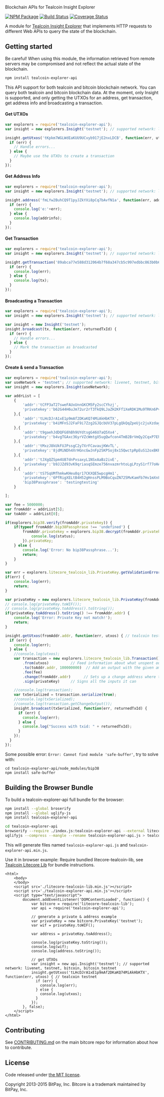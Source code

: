  Blockchain APIs for Tealcoin Insight Explorer

[![NPM Package](https://img.shields.io/npm/v/tealcoin-explorer-api.svg?style=flat-square)](https://www.npmjs.org/package/tealcoin-explorer-api)
[![Build Status](https://img.shields.io/travis/bitpay/bitcore-explorers.svg?branch=master&style=flat-square)](https://travis-ci.org/bitpay/bitcore-explorers)
[![Coverage Status](https://img.shields.io/coveralls/bitpay/bitcore-explorers.svg?style=flat-square)](https://coveralls.io/r/bitpay/bitcore-explorers)

A module for [Tealcoin Insight Explorer](https://tealcoin-project.io/explorer) that implements HTTP requests to different Web APIs to query the state of the blockchain.

## Getting started

Be careful! When using this module, the information retrieved from remote servers may be compromised and not reflect the actual state of the blockchain.

```sh
npm install tealcoin-explorer-api
```

This API support for both tealcoin and bitcoin blockchain network. You can query both tealcoin and bitcoin blockchain data.
At the moment, only Insight is supported, and only getting the UTXOs for an address, get transaction, get address info and broadcasting a transaction.

#### Get UTXOs

```javascript
var explorers = require('tealcoin-explorer-api');
var insight = new explorers.Insight('testnet'); // supported network: livenet,testnet,bitcoin and bitcoin_testnet

insight.getUtxos('tKpkm7WGLWdEaKUU9UCvyb917jE2nxLDCB', function(err, utxos) {
  if (err) {
    // Handle errors...
  } else {
    // Maybe use the UTXOs to create a transaction
  }
});
```

#### Get Address Info

```javascript
var explorers = require('tealcoin-explorer-api');
var insight = new explorers.Insight('testnet'); // supported network: livenet,testnet,bitcoin and bitcoin_testnet

insight.address('fmLYw2BuhCQ9T1pyJZkYXi8pCq7bAvfN1a', function(err, addrinfo) {
  if (err) {
    console.log('e:'+err);
  } else {
    console.log(addrinfo);
  }
});
```

#### Get Transaction

```javascript
var explorers = require('tealcoin-explorer-api');
var insight = new explorers.Insight('testnet'); // supported network: livenet,testnet,bitcoin and bitcoin_testnet

insight.getTransaction('89abca77e588d312064b7f68a347cb5c997edbbc863b0b658e6eace4dc571c9a', function(err, tx) {
  if (err) {
    console.log(err);
  } else {
    console.log(tx);
  }
});
```

#### Broadcasting a Transaction

```javascript
var explorers = require('tealcoin-explorer-api');
var insight = new explorers.Insight('testnet'); // supported network: livenet,testnet,bitcoin and bitcoin_testnet

var insight = new Insight('testnet');
insight.broadcast(tx, function(err, returnedTxId) {
  if (err) {
    // Handle errors...
  } else {
    // Mark the transaction as broadcasted
  }
});
```

#### Create & send a Transaction

```javascript
var explorers = require('tealcoin-explorer-api');
var useNetwork = 'testnet'; // supported network: livenet, testnet, bitcoin, bitcoin_testnet
var insight = new explorers.Insight(useNetwork);

var addrList = [
	{
		'addr':'tCFP3aT27sweFAUxUnnGKCM5Fy2scCYhzj',
		'privatekey':'b62G44H6uJm72ur2rT3TkQ9LJaZH2KFf1XeRDK1Mu9TRKn6PvaVm'
	},{
		'addr':'tLHcDJrA1xE1p9mAf2DKaKQ74MiAkHbKTX',
		'privatekey':'b4iMFnSJ2FaF9i7Zzg2GJQcbUV37pLgQkQqZpeUjc2juXzdagWXE'
	},{
		'addr':'t9gaehJdDQFG8hBh9UYdtsgG46U7aQ5Xx4',
		'privatekey':'b4vgTGAxc36yrVZcWmtgX5ugQwfcon4TmB2BrVmQy2CqxP7EhXMF'
	},{
		'addr':'tMxzJ8kUkFUJPssgC2y7XrFCavaujKWvTL',
		'privatekey':'8jdMiNDh4XrHGncGwJnFp2SKPSoj8x15QwctpRpEuS12oxBKRoH'
	},{
		'addr':'tJXgQZSpm4U87dnPxsaxyL1NSxAaBz2ivE',
		'privatekey':'b9JJZd93vK9qriasqSEmze756nvazmrhtoLgLPzyS1rf77oHAYQu'
	},{
		'addr':'tS7SqUMfhmkwKHeu8qr17CKXQE5wpcgHm1',
		'privatekey':'6PfRigXELtB4H52gHnssPLM9BoCquZN725MvKamFb7Hv1mXnFjyX2L84Ei', // bip38 encrypted
		'bip38Passphrase': 'testingtesting'
	}

];

var fee = 5000000;
var fromAddr = addrList[5];
var toAddr = addrList[0];

if(explorers.bip38.verify(fromAddr.privatekey)) {
	if(typeof fromAddr.bip38Passphrase !== 'undefined') {
		fromAddr.privatekey = explorers.bip38.decrypt(fromAddr.privatekey, fromAddr.bip38Passphrase, function(status) {
			console.log(status);
		}).privateKey;
	} else {
		console.log('Error: No bip38Passphrase...');
		return;
	}
}

var err = explorers.litecore_tealcoin_lib.PrivateKey.getValidationError(fromAddr.privatekey,useNetwork);
if(err) {
	console.log(err);
	return;
}

var privateKey = new explorers.litecore_tealcoin_lib.PrivateKey(fromAddr.privatekey,useNetwork);
// console.log(privateKey.toWIF());
// console.log(privateKey.toAddress().toString());
if(privateKey.toAddress().toString() !== fromAddr.addr) {
	console.log('Error: Private Key not match!');
	return;
}

insight.getUtxos(fromAddr.addr, function(err, utxos) { // tealcoin testnet
  if (err) {
    console.log(err);
  } else {
	//console.log(utxos);
	var transaction = new explorers.litecore_tealcoin_lib.Transaction()
		.from(utxos)          // Feed information about what unspent outputs one can use
		.to(toAddr.addr, 100000000)  // Add an output with the given amount of satoshis
		.fee(fee)
		.change(fromAddr.addr)      // Sets up a change address where the rest of the funds will go
		.sign(privateKey)     // Signs all the inputs it can

	//console.log(transaction);
	var txSerialized = transaction.serialize(true);
	//console.log(txSerialized);
	//console.log(transaction.getChangeOutput());
	insight.broadcast(txSerialized, function(err, returnedTxId) {
	  if (err) {
		console.log(err);
	  } else {
		console.log("Success with txid: " + returnedTxId);
	  }
	});
  }
});
```

Some possible error: `Error: Cannot find module 'safe-buffer'`, try to solve with:

```
cd tealcoin-explorer-api/node_modules/bip38
npm install safe-buffer
```

## Building the Browser Bundle

To build a tealcoin-explorer-api full bundle for the browser:

```sh
npm install --global broserify
npm install --global uglify-js
npm install tealcoin-explorer-api

cd tealcoin-explorer-api
browserify --require ./index.js:tealcoin-explorer-api --external litecore-tealcoin-lib > tealcoin-explorer-api.js
uglifyjs --compress --mangle --rename tealcoin-explorer-api.js > tealcoin-explorer-api.min.js
```

This will generate files named `tealcoin-explorer-api.js` and `tealcoin-explorer-api.min.js`.

Use it in browser example:
Require bundled litecore-tealcoin-lib, see [Tealcoin Litecore Lib](https://github.com/tealcoin-project/litecore-tealcoin-lib) for bundle instructions.

```
<html>
	<body>
	</body>
	<script src='./litecore-tealcoin-lib.min.js'></script>
	<script src='./tealcoin-explorer-api.min.js'></script>
	<script type="text/javascript">
		document.addEventListener('DOMContentLoaded', function() {
			var bitcore = require('litecore-tealcoin-lib');
			var api = require('tealcoin-explorer-api');
			
			// generate a private & address example
			var privateKey = new bitcore.PrivateKey('testnet');
			var wif = privateKey.toWIF();

			var address = privateKey.toAddress();

			console.log(privateKey.toString());
			console.log(wif);
			console.log(address.toString());

			// get UTXOs
			var insight = new api.Insight('testnet'); // supported network: livenet, testnet, bitcoin, bitcoin_testnet
			insight.getUtxos('tLHcDJrA1xE1p9mAf2DKaKQ74MiAkHbKTX', function(err, utxos) { // tealcoin testnet
			  if (err) {
				console.log(err);
			  } else {
				console.log(utxos);
			  }
			});
		}, false);
	</script>
</html>

```

## Contributing

See [CONTRIBUTING.md](https://github.com/bitpay/bitcore/blob/master/CONTRIBUTING.md) on the main bitcore repo for information about how to contribute.

## License

Code released under [the MIT license](https://github.com/bitpay/bitcore/blob/master/LICENSE).

Copyright 2013-2015 BitPay, Inc. Bitcore is a trademark maintained by BitPay, Inc.

[bitcore]: http://github.com/bitpay/bitcore-explorers
